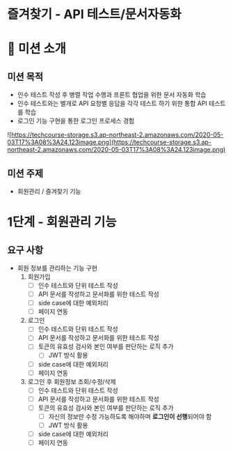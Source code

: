 # 즐겨찾기 - API 테스트/문서자동화

# 🤔 미션 소개

## 미션 목적

- 인수 테스트 작성 후 병렬 작업 수행과 프론트 협업을 위한 문서 자동화 학습
- 인수 테스트와는 별개로 API 요청별 응답을 각각 테스트 하기 위한 통합 API 테스트를 학습
- 로그인 기능 구현을 통한 로그인 프로세스 경험

![https://techcourse-storage.s3.ap-northeast-2.amazonaws.com/2020-05-03T17%3A08%3A24.123image.png](https://techcourse-storage.s3.ap-northeast-2.amazonaws.com/2020-05-03T17%3A08%3A24.123image.png)

## 미션 주제

- 회원관리 / 즐겨찾기 기능

# 1단계 - 회원관리 기능

## 요구 사항

- 회원 정보를 관리하는 기능 구현
    1. 회원가입
        - [ ] 인수 테스트와 단위 테스트 작성
        - [ ] API 문서를 작성하고 문서화를 위한 테스트 작성
        - [ ] side case에 대한 예외처리
        - [ ] 페이지 연동
    2. 로그인
        - [ ] 인수 테스트와 단위 테스트 작성
        - [ ] API 문서를 작성하고 문서화를 위한 테스트 작성
        - [ ] 토큰의 유효성 검사와 본인 여부를 판단하는 로직 추가
            - [ ] JWT 방식 활용
        - [ ] side case에 대한 예외처리
        - [ ] 페이지 연동
    3. 로그인 후 회원정보 조회/수정/삭제
        - [ ] 인수 테스트와 단위 테스트 작성
        - [ ] API 문서를 작성하고 문서화를 위한 테스트 작성
        - [ ] 토큰의 유효성 검사와 본인 여부를 판단하는 로직 추가
            - [ ] 자신의 정보만 수정 가능하도록 해야하며 **로그인이 선행**되어야 함
            - [ ] JWT 방식 활용
        - [ ] side case에 대한 예외처리
        - [ ] 페이지 연동